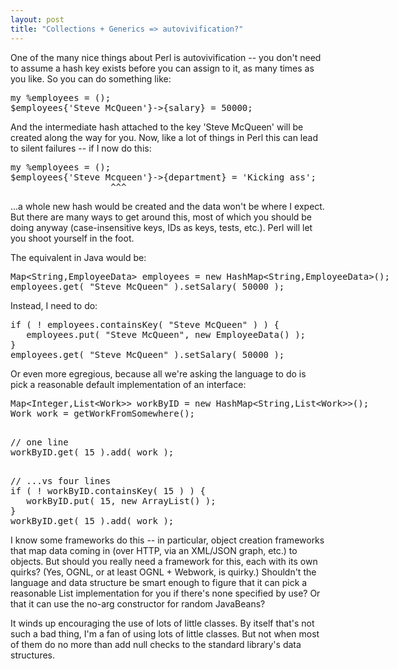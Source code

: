 ```yaml
---
layout: post
title: "Collections + Generics => autovivification?"
---
```





<p>One of the many nice things about Perl is autovivification -- you
don't need to assume a hash key exists before you can assign to it, as
many times as you like. So you can do something like:</p>

<pre class="sourceCode">
my %employees = ();
$employees{'Steve McQueen'}->{salary} = 50000;
</pre>

<p>And the intermediate hash attached to the key 'Steve McQueen' will
be created along the way for you. Now, like a lot of things in Perl
this can lead to silent failures -- if I now do this:

<pre class="sourceCode">
my %employees = ();
$employees{'Steve Mcqueen'}->{department} = 'Kicking ass';
                   ^^^
</pre>

<p>...a whole new hash would be created and the data won't be where I
expect. But there are many ways to get around this, most of which you
should be doing anyway (case-insensitive keys, IDs as keys,
tests, etc.). Perl will let you shoot yourself in the foot.</p>

<p>The equivalent in Java would be:</p>

<pre class="sourceCode">
Map&lt;String,EmployeeData> employees = new HashMap&lt;String,EmployeeData>();
employees.get( "Steve McQueen" ).setSalary( 50000 );
</pre>

<p>Instead, I need to do:</p>

<pre class="sourceCode">
if ( ! employees.containsKey( "Steve McQueen" ) ) {
   employees.put( "Steve McQueen", new EmployeeData() );
}
employees.get( "Steve McQueen" ).setSalary( 50000 );
</pre>

<p>Or even more egregious, because all we're asking the language to do
is pick a reasonable default implementation of an interface:</p>

<pre class="sourceCode">
Map&lt;Integer,List&lt;Work>> workByID = new HashMap&lt;String,List&lt;Work>>();
Work work = getWorkFromSomewhere();

<p>// one line
workByID.get( 15 ).add( work );

<p>// ...vs four lines
if ( ! workByID.containsKey( 15 ) ) {
   workByID.put( 15, new ArrayList<Work>() );
}
workByID.get( 15 ).add( work );
</pre>

<p>I know some frameworks do this -- in particular, object creation
frameworks that map data coming in (over HTTP, via an XML/JSON graph,
etc.) to objects. But should you really need a framework for this,
each with its own quirks? (Yes, OGNL, or at least OGNL + Webwork, is
quirky.)  Shouldn't the language and data structure be smart enough to
figure that it can pick a reasonable List implementation for you if
there's none specified by use? Or that it can use the no-arg
constructor for random JavaBeans?</p>

<p>It winds up encouraging the use of lots of little classes. By
itself that's not such a bad thing, I'm a fan of using lots of little
classes. But not when most of them do no more than add null checks to
the standard library's data structures.</p>

<p>


